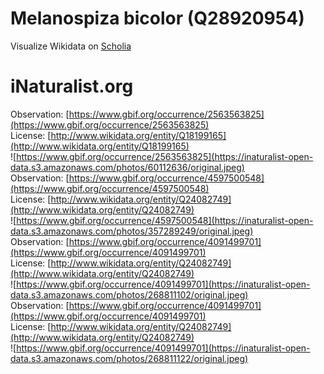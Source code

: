 
Melanospiza bicolor (Q28920954)
===============================
  
Visualize Wikidata on [Scholia](https://scholia.toolforge.org/taxon/Q28920954)
# iNaturalist.org
  
Observation: [https://www.gbif.org/occurrence/2563563825](https://www.gbif.org/occurrence/2563563825)  
License: [http://www.wikidata.org/entity/Q18199165](http://www.wikidata.org/entity/Q18199165)  
![https://www.gbif.org/occurrence/2563563825](https://inaturalist-open-data.s3.amazonaws.com/photos/60112636/original.jpeg)  
Observation: [https://www.gbif.org/occurrence/4597500548](https://www.gbif.org/occurrence/4597500548)  
License: [http://www.wikidata.org/entity/Q24082749](http://www.wikidata.org/entity/Q24082749)  
![https://www.gbif.org/occurrence/4597500548](https://inaturalist-open-data.s3.amazonaws.com/photos/357289249/original.jpeg)  
Observation: [https://www.gbif.org/occurrence/4091499701](https://www.gbif.org/occurrence/4091499701)  
License: [http://www.wikidata.org/entity/Q24082749](http://www.wikidata.org/entity/Q24082749)  
![https://www.gbif.org/occurrence/4091499701](https://inaturalist-open-data.s3.amazonaws.com/photos/268811102/original.jpeg)  
Observation: [https://www.gbif.org/occurrence/4091499701](https://www.gbif.org/occurrence/4091499701)  
License: [http://www.wikidata.org/entity/Q24082749](http://www.wikidata.org/entity/Q24082749)  
![https://www.gbif.org/occurrence/4091499701](https://inaturalist-open-data.s3.amazonaws.com/photos/268811122/original.jpeg)